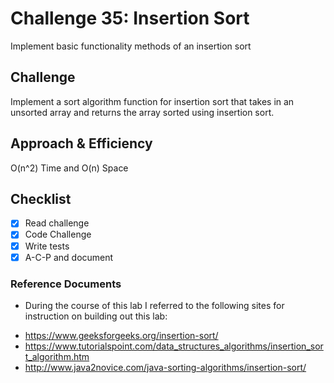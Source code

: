 # Challenge 35: Insertion Sort
Implement basic functionality methods of an insertion sort

## Challenge
Implement a sort algorithm function for insertion sort that takes in an unsorted array and returns the array sorted using insertion sort.

## Approach & Efficiency
O(n^2) Time and O(n) Space

## Checklist

  - [x] Read challenge
  - [x] Code Challenge
  - [x] Write tests
  - [x] A-C-P and document

### Reference Documents
* During the course of this lab I referred to the following sites for instruction on building out this lab:
- https://www.geeksforgeeks.org/insertion-sort/
- https://www.tutorialspoint.com/data_structures_algorithms/insertion_sort_algorithm.htm
- http://www.java2novice.com/java-sorting-algorithms/insertion-sort/
